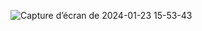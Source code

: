 ![Capture d’écran de 2024-01-23 15-53-43](https://github.com/andrealln/Tracking-BLE/assets/98532738/27f25158-0164-41f9-bda5-8677f9b4ce7b)
